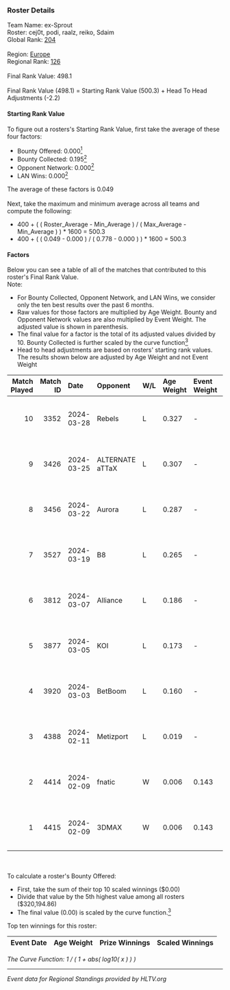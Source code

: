 ### Roster Details<br />
Team Name: ex-Sprout<br />
Roster: cej0t, podi, raalz, reiko, Sdaim<br />
Global Rank: [204](../standings_global.md)<br />
<br />
Region: [Europe]( ../standings_europe.md)<br />
Regional Rank: [126]( ../standings_europe.md)<br />
<br />
Final Rank Value:  498.1<br />
<br />
Final Rank Value (498.1) = Starting Rank Value (500.3) + Head To Head Adjustments (-2.2)<br />

#### Starting Rank Value<br />
To figure out a rosters's Starting Rank Value, first take the average of these four factors:<br />
- Bounty Offered: 0.000[<sup>1</sup>](#table2)
- Bounty Collected: 0.195[<sup>2</sup>](#table1)
- Opponent Network: 0.000[<sup>2</sup>](#table1)
- LAN Wins: 0.000[<sup>2</sup>](#table1)

The average of these factors is 0.049<br />
<br />
Next, take the maximum and minimum average across all teams and compute the following:<br />
- 400 + ( ( Roster_Average - Min_Average ) / ( Max_Average - Min_Average ) ) * 1600 = 500.3
- 400 + ( ( 0.049 - 0.000 ) / ( 0.778 - 0.000 ) ) * 1600 = 500.3


#### Factors<br />
Below you can see a table of all of the matches that contributed to this roster's Final Rank Value.<br />
Note:<br />

- For Bounty Collected, Opponent Network, and LAN Wins, we consider only the ten best results over the past 6 months.
- Raw values for those factors are multiplied by Age Weight. Bounty and Opponent Network values are also multiplied by Event Weight. The adjusted value is shown in parenthesis.
- The final value for a factor is the total of its adjusted values divided by 10. Bounty Collected is further scaled by the curve function[<sup>3</sup>](#curveFunction)
- Head to head adjustments are based on rosters' starting rank values. The results shown below are adjusted by Age Weight and not Event Weight
<span id="table1"></span><br />


| Match Played | Match ID | Date       | Opponent        | W/L | Age Weight | Event Weight | Bounty Collected | Opponent Network | LAN Wins  | H2H Adj. | Roster                               |
| -: | -: | :- | :- | :- | :- | :- | :- | :- | :- | -: | :- |
|           10 |     3352 | 2024-03-28 | Rebels          | L   | 0.327      | -            | -                | -                | -         |    -0.61 | cej0t, podi, raalz, reiko, Sdaim     |
|            9 |     3426 | 2024-03-25 | ALTERNATE aTTaX | L   | 0.307      | -            | -                | -                | -         |    -0.62 | cej0t, podi, raalz, reiko, Sdaim     |
|            8 |     3456 | 2024-03-22 | Aurora          | L   | 0.287      | -            | -                | -                | -         |    -0.01 | cej0t, podi, raalz, reiko, Sdaim     |
|            7 |     3527 | 2024-03-19 | B8              | L   | 0.265      | -            | -                | -                | -         |    -0.29 | cej0t, podi, raalz, reiko, Sdaim     |
|            6 |     3812 | 2024-03-07 | Alliance        | L   | 0.186      | -            | -                | -                | -         |    -0.71 | cej0t, raalz, reiko, Sdaim, sL1m3    |
|            5 |     3877 | 2024-03-05 | KOI             | L   | 0.173      | -            | -                | -                | -         |    -0.21 | cej0t, raalz, reiko, Sdaim, sL1m3    |
|            4 |     3920 | 2024-03-03 | BetBoom         | L   | 0.160      | -            | -                | -                | -         |    -0.03 | Buzz, cej0t, raalz, reiko, sL1m3     |
|            3 |     4388 | 2024-02-11 | Metizport       | L   | 0.019      | -            | -                | -                | -         |    -0.06 | Anlelele, cej0t, raalz, Sdaim, sL1m3 |
|            2 |     4414 | 2024-02-09 | fnatic          | W   | 0.006      | 0.143        | 0.370 (0.000)    | 0.680 (0.001)    | 0 (0.000) |     0.19 | Anlelele, cej0t, raalz, Sdaim, sL1m3 |
|            1 |     4415 | 2024-02-09 | 3DMAX           | W   | 0.006      | 0.143        | 0.510 (0.000)    | 1.000 (0.001)    | 0 (0.000) |     0.18 | Anlelele, cej0t, raalz, Sdaim, sL1m3 |

<br />
<span id="table2"></span><br />
To calculate a roster's Bounty Offered:<br />

- First, take the sum of their top 10 scaled winnings ($0.00)
- Divide that value by the 5th highest value among all rosters ($320,194.86)
- The final value (0.00) is scaled by the curve function.[<sup>3</sup>](#curveFunction)

Top ten winnings for this roster:<br />

| Event Date | Age Weight | Prize Winnings | Scaled Winnings |
| :- | -: | :- | :- |


<span id="curveFunction"></span>_The Curve Function: 1 / ( 1 + abs( log10( x ) ) )_<br />

---
_Event data for Regional Standings provided by HLTV.org_<br />

